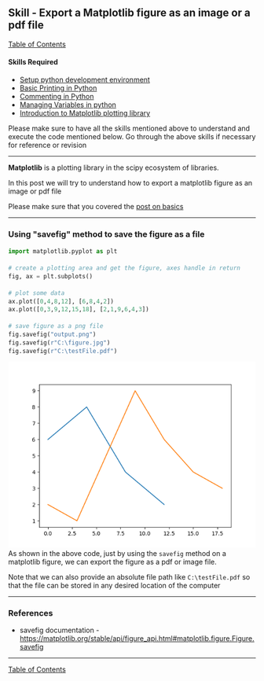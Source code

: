 ## Skill - Export a Matplotlib figure as an image or a pdf file
[Table of Contents](https://nagasudhir.blogspot.com/2020/04/taming-python-table-of-contents.html)

#### Skills Required
* [Setup python development environment](https://nagasudhir.blogspot.com/2020/04/setup-python-development-environment_14.html)
* [Basic Printing in Python](https://nagasudhir.blogspot.com/2020/04/basic-printing-in-python.html)
* [Commenting in Python](https://nagasudhir.blogspot.com/2020/04/comments-in-python.html)
* [Managing Variables in python](https://nagasudhir.blogspot.com/2020/04/managing-variables-in-python.html)
* [Introduction to Matplotlib plotting library](https://nagasudhir.blogspot.com/2020/05/intro-to-matplotlib.html)

Please make sure to have all the skills mentioned above to understand and execute the code mentioned below. Go through the above skills if necessary for reference or revision
<hr/>

**Matplotlib** is a plotting library in the scipy ecosystem of libraries.

In this post we will try to understand how to export a matplotlib figure as an image or pdf file

Please make sure that you covered the [post on basics](https://nagasudhir.blogspot.com/2020/05/intro-to-matplotlib.html)

<hr/>

### Using "savefig" method to save the figure as a file
```python
import matplotlib.pyplot as plt

# create a plotting area and get the figure, axes handle in return
fig, ax = plt.subplots()

# plot some data
ax.plot([0,4,8,12], [6,8,4,2])
ax.plot([0,3,9,12,15,18], [2,1,9,6,4,3])

# save figure as a png file
fig.savefig("output.png")
fig.savefig(r"C:\figure.jpg")
fig.savefig(r"C:\testFile.pdf")
```
![basic multiple plots output](https://github.com/nagasudhirpulla/taming_python/raw/master/blog/skills/assets/img/basic_multiple_plots.png)
As shown in the above code, just by using the ```savefig``` method on a matplotlib figure, we can export the figure as a pdf or image file. 

Note that we can also provide an absolute file path like ```C:\testFile.pdf``` so that the file can be stored in any desired location of the computer

<hr/>

### References
*  savefig documentation - https://matplotlib.org/stable/api/figure_api.html#matplotlib.figure.Figure.savefig

<hr/>

[Table of Contents](https://nagasudhir.blogspot.com/2020/04/taming-python-table-of-contents.html)



<!--stackedit_data:
eyJoaXN0b3J5IjpbLTE1ODU2ODcwOTMsLTg5ODI3NzA0MiwtMT
YwODA4NTA3NF19
-->
